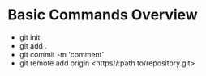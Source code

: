 # Basic Commands Overview

- git init
- git add .
- git commit -m 'comment'
- git remote add origin <https//:path to/repository.git>

